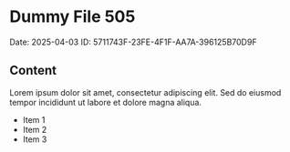 # Dummy File 505

Date: 2025-04-03
ID: 5711743F-23FE-4F1F-AA7A-396125B70D9F

## Content

Lorem ipsum dolor sit amet, consectetur adipiscing elit.
Sed do eiusmod tempor incididunt ut labore et dolore magna aliqua.

* Item 1
* Item 2
* Item 3

